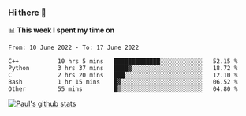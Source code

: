 ### Hi there 👋

📊 **This week I spent my time on**
<!--START_SECTION:waka-->

```text
From: 10 June 2022 - To: 17 June 2022

C++           10 hrs 5 mins   █████████████░░░░░░░░░░░░   52.15 %
Python        3 hrs 37 mins   ████▓░░░░░░░░░░░░░░░░░░░░   18.72 %
C             2 hrs 20 mins   ███░░░░░░░░░░░░░░░░░░░░░░   12.10 %
Bash          1 hr 15 mins    █▓░░░░░░░░░░░░░░░░░░░░░░░   06.52 %
Other         55 mins         █▒░░░░░░░░░░░░░░░░░░░░░░░   04.80 %
```

<!--END_SECTION:waka-->


[![Paul's github stats](https://github-readme-stats.vercel.app/api?username=mickeyouyou&theme=dracula&show_icons=true)](https://github.com/anuraghazra/github-readme-stats)

